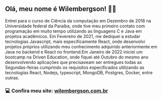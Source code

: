 ##  Olá, meu nome é Wilembergson! 👋🏽
Entrei para o curso de Ciência da computação em Dezembro de 2018 na Universidade federal da Paraíba, onde tive meu primeiro contato com programação em muito tempo utilizando as linguagens C e Java em projetos acadêmicos.
Em Fevereiro de 2021, me dediquei a estudar tecnologias Javascript, mais especificamente React, onde desenvolvi projetos próprios utilizando meu conhecimento adquirido anteriormente em Java no backend e React no frontend.Em Janeiro de 2022 iniciei um bootcamp na Driven Education, onde fiquei até Outubro do mesmo ano desenvolvendo aplicações que precisaveam ser entregues todas as Segundas-feiras cumprindo os requisitos especificados utilizando as tecnologias React, Nodejs, typescript, MongoDB, Postgres, Docker, entre outras.

###  💻 Confira meu site: [wilembergson.com.br](https://wilembergson.com.br/)

<!--
**wilembergson/wilembergson** is a ✨ _special_ ✨ repository because its `README.md` (this file) appears on your GitHub profile.

Here are some ideas to get you started:

- 🔭 I’m currently working on ...
- 🌱 I’m currently learning ...
- 👯 I’m looking to collaborate on ...
- 🤔 I’m looking for help with ...
- 💬 Ask me about ...
- 📫 How to reach me: ...
- 😄 Pronouns: ...
- ⚡ Fun fact: ...
-->
